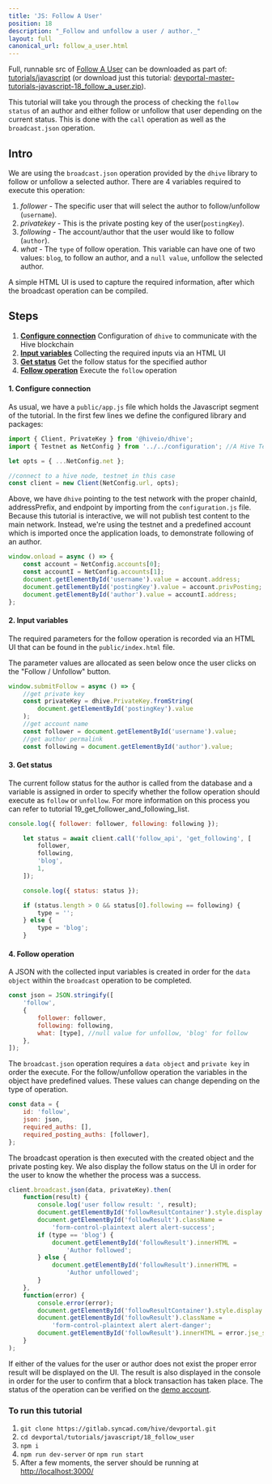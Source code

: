 ```yaml
---
title: 'JS: Follow A User'
position: 18
description: "_Follow and unfollow a user / author._"
layout: full
canonical_url: follow_a_user.html
---
```

Full, runnable src of [Follow A User](https://gitlab.syncad.com/hive/devportal/-/tree/master/tutorials/javascript/18_follow_a_user) can be downloaded as part of: [tutorials/javascript](https://gitlab.syncad.com/hive/devportal/-/tree/master/tutorials/javascript) (or download just this tutorial: [devportal-master-tutorials-javascript-18_follow_a_user.zip](https://gitlab.syncad.com/hive/devportal/-/archive/master/devportal-master.zip?path=tutorials/javascript/18_follow_a_user)).

This tutorial will take you through the process of checking the `follow status` of an author and either follow or unfollow that user depending on the current status. This is done with the `call` operation as well as the `broadcast.json` operation.

## Intro

We are using the `broadcast.json` operation provided by the `dhive` library to follow or unfollow a selected author. There are 4 variables required to execute this operation:

1.  _follower_ - The specific user that will select the author to follow/unfollow (`username`).
1.  _privatekey_ - This is the private posting key of the user(`postingKey`).
1.  _following_ - The account/author that the user would like to follow (`author`).
1.  _what_ - The `type` of follow operation. This variable can have one of two values: `blog`, to follow an author, and a `null value`, unfollow the selected author.

A simple HTML UI is used to capture the required information, after which the broadcast operation can be compiled.

## Steps

1.  [**Configure connection**](#connection) Configuration of `dhive` to communicate with the Hive blockchain
1.  [**Input variables**](#input) Collecting the required inputs via an HTML UI
1.  [**Get status**](#status) Get the follow status for the specified author
1.  [**Follow operation**](#follow) Execute the `follow` operation

#### 1. Configure connection<a name="connection"></a>

As usual, we have a `public/app.js` file which holds the Javascript segment of the tutorial. In the first few lines we define the configured library and packages:

```javascript
import { Client, PrivateKey } from '@hiveio/dhive';
import { Testnet as NetConfig } from '../../configuration'; //A Hive Testnet. Replace 'Testnet' with 'Mainnet' to connect to the main Hive blockchain.

let opts = { ...NetConfig.net };

//connect to a hive node, testnet in this case
const client = new Client(NetConfig.url, opts);
```

Above, we have `dhive` pointing to the test network with the proper chainId, addressPrefix, and endpoint by importing from the `configuration.js` file. Because this tutorial is interactive, we will not publish test content to the main network. Instead, we're using the testnet and a predefined account which is imported once the application loads, to demonstrate following of an author.

```javascript
window.onload = async () => {
    const account = NetConfig.accounts[0];
    const accountI = NetConfig.accounts[1];
    document.getElementById('username').value = account.address;
    document.getElementById('postingKey').value = account.privPosting;
    document.getElementById('author').value = accountI.address;
};
```

#### 2. Input variables<a name="input"></a>

The required parameters for the follow operation is recorded via an HTML UI that can be found in the `public/index.html` file.

The parameter values are allocated as seen below once the user clicks on the "Follow / Unfollow" button.

```javascript
window.submitFollow = async () => {
    //get private key
    const privateKey = dhive.PrivateKey.fromString(
        document.getElementById('postingKey').value
    );
    //get account name
    const follower = document.getElementById('username').value;
    //get author permalink
    const following = document.getElementById('author').value;
```

#### 3. Get status<a name="status"></a>

The current follow status for the author is called from the database and a variable is assigned in order to specify whether the follow operation should execute as `follow` or `unfollow`. For more information on this process you can refer to tutorial 19_get_follower_and_following_list.

```javascript
console.log({ follower: follower, following: following });

    let status = await client.call('follow_api', 'get_following', [
        follower,
        following,
        'blog',
        1,
    ]);

    console.log({ status: status });

    if (status.length > 0 && status[0].following == following) {
        type = '';
    } else {
        type = 'blog';
    }
```

#### 4. Follow operation<a name="follow"></a>

A JSON with the collected input variables is created in order for the `data object` within the `broadcast` operation to be completed.

```javascript
const json = JSON.stringify([
    'follow',
    {
        follower: follower,
        following: following,
        what: [type], //null value for unfollow, 'blog' for follow
    },
]);
```

The `broadcast.json` operation requires a `data object` and `private key` in order the execute. For the follow/unfollow operation the variables in the object have predefined values. These values can change depending on the type of operation.

```javascript
const data = {
    id: 'follow',
    json: json,
    required_auths: [],
    required_posting_auths: [follower],
};
```

The broadcast operation is then executed with the created object and the private posting key. We also display the follow status on the UI in order for the user to know the whether the process was a success.

```javascript
client.broadcast.json(data, privateKey).then(
    function(result) {
        console.log('user follow result: ', result);
        document.getElementById('followResultContainer').style.display = 'flex';
        document.getElementById('followResult').className =
            'form-control-plaintext alert alert-success';
        if (type == 'blog') {
            document.getElementById('followResult').innerHTML =
                'Author followed';
        } else {
            document.getElementById('followResult').innerHTML =
                'Author unfollowed';
        }
    },
    function(error) {
        console.error(error);
        document.getElementById('followResultContainer').style.display = 'flex';
        document.getElementById('followResult').className =
            'form-control-plaintext alert alert-danger';
        document.getElementById('followResult').innerHTML = error.jse_shortmsg;
    }
);
```

If either of the values for the user or author does not exist the proper error result will be displayed on the UI. The result is also displayed in the console in order for the user to confirm that a block transaction has taken place. The status of the operation can be verified on the [demo account](http://127.0.0.1:8080/@cdemo/followed).

### To run this tutorial

1. `git clone https://gitlab.syncad.com/hive/devportal.git`
1. `cd devportal/tutorials/javascript/18_follow_user`
1. `npm i`
1. `npm run dev-server` or `npm run start`
1. After a few moments, the server should be running at [http://localhost:3000/](http://localhost:3000/)
